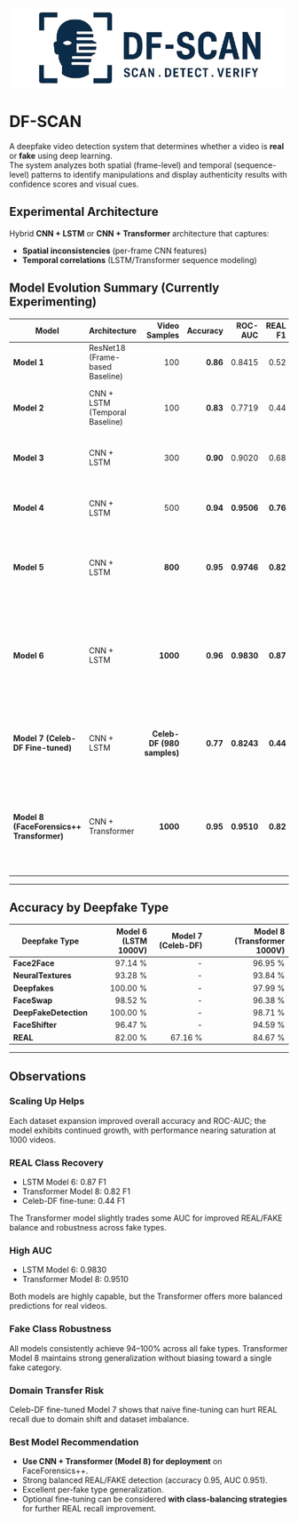 !['DFSCAN Banner'](logo.png)

# DF-SCAN  
A deepfake video detection system that determines whether a video is **real** or **fake** using deep learning.  
The system analyzes both spatial (frame-level) and temporal (sequence-level) patterns to identify manipulations and display authenticity results with confidence scores and visual cues.

## Experimental Architecture  
Hybrid **CNN + LSTM** or **CNN + Transformer** architecture that captures:  
- **Spatial inconsistencies** (per-frame CNN features)  
- **Temporal correlations** (LSTM/Transformer sequence modeling)  

## Model Evolution Summary (Currently Experimenting)

| **Model** | **Architecture** | **Video Samples** | **Accuracy** | **ROC-AUC** | **REAL F1** | **FAKE F1** | **Key Observation** |
|------------|------------------|------------------:|--------------:|-------------:|-------------:|-------------:|----------------------|
| **Model 1** | ResNet18 (Frame-based Baseline) | 100 | **0.86** | 0.8415 | 0.52 | 0.92 | Strong on fakes, weak on reals; lacks temporal cues |
| **Model 2** | CNN + LSTM (Temporal Baseline) | 100 | **0.83** | 0.7719 | 0.44 | 0.90 | Temporal modeling added, but underfit due to limited data |
| **Model 3** | CNN + LSTM | 300 | **0.90** | 0.9020 | 0.68 | 0.94 | Temporal learning effective; significant jump in AUC |
| **Model 4** | CNN + LSTM | 500 | **0.94** | **0.9506** | **0.76** | **0.96** | Excellent balance; near production-grade performance |
| **Model 5** | CNN + LSTM | **800** | **0.95** | **0.9746** | **0.82** | **0.97** | Outstanding generalization; strong REAL recovery; approaching deployment quality |
| **Model 6** | CNN + LSTM | **1000** | **0.96** | **0.9830** | **0.87** | **0.98** | Production-grade reliability; nearly perfect fake detection; strong real recall; robust and stable model behavior |
| **Model 7 (Celeb-DF Fine-tuned)** | CNN + LSTM | **Celeb-DF (980 samples)** | **0.77** | **0.8243** | **0.44** | **0.86** | Good generalization but biased toward fakes; REAL recall needs improvement |
| **Model 8 (FaceForensics++ Transformer)** | CNN + Transformer | **1000** | **0.95** | **0.9510** | **0.82** | **0.97** | Strong overall performance; balanced REAL/FAKE detection; robust across fake types; best choice for deployment |

---

## Accuracy by Deepfake Type

| **Deepfake Type** | **Model 6 (LSTM 1000V)** | **Model 7 (Celeb-DF)** | **Model 8 (Transformer 1000V)** |
|--------------------|--------------------------:|------------------------:|------------------------------:|
| **Face2Face**      | 97.14 %                  | -                      | 96.95 %                        |
| **NeuralTextures** | 93.28 %                  | -                      | 93.84 %                        |
| **Deepfakes**      | 100.00 %                 | -                      | 97.99 %                        |
| **FaceSwap**       | 98.52 %                  | -                      | 96.38 %                        |
| **DeepFakeDetection** | 100.00 %               | -                      | 98.71 %                        |
| **FaceShifter**    | 96.47 %                  | -                      | 94.59 %                        |
| **REAL**           | 82.00 %                  | 67.16 %                | 84.67 %                        |

---

## Observations

### **Scaling Up Helps**  
Each dataset expansion improved overall accuracy and ROC-AUC; the model exhibits continued growth, with performance nearing saturation at 1000 videos.

### **REAL Class Recovery**  
- LSTM Model 6: 0.87 F1  
- Transformer Model 8: 0.82 F1  
- Celeb-DF fine-tune: 0.44 F1  

The Transformer model slightly trades some AUC for improved REAL/FAKE balance and robustness across fake types.

### **High AUC**  
- LSTM Model 6: 0.9830  
- Transformer Model 8: 0.9510  

Both models are highly capable, but the Transformer offers more balanced predictions for real videos.

### **Fake Class Robustness**  
All models consistently achieve 94–100% across all fake types. Transformer Model 8 maintains strong generalization without biasing toward a single fake category.

### **Domain Transfer Risk**  
Celeb-DF fine-tuned Model 7 shows that naive fine-tuning can hurt REAL recall due to domain shift and dataset imbalance.

### **Best Model Recommendation**  
- **Use CNN + Transformer (Model 8) for deployment** on FaceForensics++.  
- Strong balanced REAL/FAKE detection (accuracy 0.95, AUC 0.951).  
- Excellent per-fake type generalization.  
- Optional fine-tuning can be considered **with class-balancing strategies** for further REAL recall improvement.
